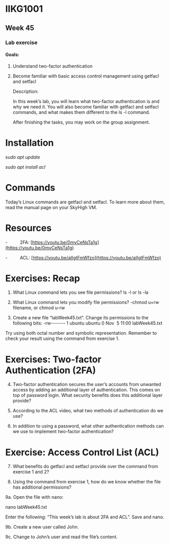 # IIKG1001

## Week 45

### Lab exercise

#### Goals:
1. Understand two-factor authentication
2. Become familiar with basic access control management using getfacl and setfacl

	Description:

	In this week’s lab, you will learn what two-factor authentication is and why we need it. You will also become familiar with getfacl and setfacl commands, and what makes them different to the ls -l command.

	After finishing the tasks, you may work on the group assignment.

# Installation

_sudo apt update_

_sudo apt install acl_

# Commands

Today’s Linux commands are getfacl and setfacl. To learn more about them, read the manual page on your SkyHigh VM.

# Resources

-          2FA: [https://youtu.be/0mvCeNsTa1g](https://youtu.be/0mvCeNsTa1g)

-          ACL: [https://youtu.be/aIIgtFmWfzo](https://youtu.be/aIIgtFmWfzo)

  

# Exercises: Recap

1. What Linux command lets you see file permissions?
   ls -l or ls -la

2. What Linux command lets you modify file permissions?
   -chmod u+rw filename, or chmod u-rw

5. Create a new file “labWeek45.txt”. Change its permissions to the following bits:
	-rw------- 1 ubuntu ubuntu 0 Nov  5 11:00 labWeek45.txt

Try using both octal number and symbolic representation. Remember to check your result using the command from exercise 1.

# Exercises: Two-factor Authentication (2FA)

4. Two-factor authentication secures the user’s accounts from unwanted access by adding an additional layer of authentication. This comes on top of password login. What security benefits does this additional layer provide?

5. According to the ACL video, what two methods of authentication do we use?

6. In addition to using a password, what other authentication methods can we use to implement two-factor authentication?

# Exercise: Access Control List (ACL)

7. What benefits do getfacl and setfacl provide over the command from exercise 1 and 2?

8. Using the command from exercise 1, how do we know whether the file has additional permissions?

9a. Open the file with nano:

nano labWeek45.txt

Enter the following: “This week’s lab is about 2FA and ACL”. Save and nano.

9b. Create a new user called John.

9c. Change to John’s user and read the file’s content.